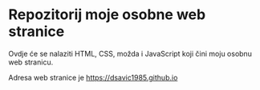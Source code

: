 # Repozitorij moje osobne web stranice

Ovdje će se nalaziti HTML, CSS, možda i JavaScript koji čini moju osobnu web stranicu.

Adresa web stranice je https://dsavic1985.github.io